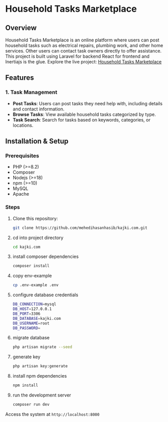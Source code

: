 # Household Tasks Marketplace

## Overview

Household Tasks Marketplace is an online platform where users can post household tasks such as electrical repairs, plumbing work, and other home services. Other users can contact task owners directly to offer assistance. This project is built using Laravel for backend React for frontend and Inertiajs is the glue. Explore the live project: [Household Tasks Marketplace](https://kajki.hasib.info)

## Features

### 1. Task Management

- **Post Tasks**: Users can post tasks they need help with, including details and contact information.
- **Browse Tasks**: View available household tasks categorized by type.
- **Task Search**: Search for tasks based on keywords, categories, or locations.

## Installation & Setup

### Prerequisites

- PHP (>=8.2)
- Composer
- Nodejs (>=18)
- npm (>=10)
- MySQL
- Apache

### Steps

1. Clone this repository:
   
   ```bash
   git clone https://github.com/mehedihasanhasib/kajki.com.git
   ```

2. cd into project directory
   
   ```bash
   cd kajki.com
   ```

3. install composer dependencies
   
   ```bash
   composer install
   ```

4. copy env-example
   
   ```bash
   cp .env-example .env
   ```

5. configure database credentials
   
   ```bash
   DB_CONNECTION=mysql
   DB_HOST=127.0.0.1
   DB_PORT=3306
   DB_DATABASE=kajki.com
   DB_USERNAME=root
   DB_PASSWORD=
   ```

6. migrate database
   
   ```bash
   php artisan migrate --seed
   ```

7. generate key
   
   ```bash
   php artisan key:generate
   ```

8. install npm dependencies
   
   ```bash
   npm install
   ```

9. run the development server
   
   ```bash
   composer run dev
   ```

Access the system at `http://localhost:8000`
